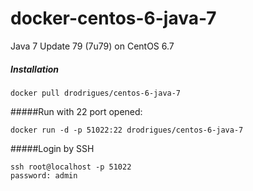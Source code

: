 docker-centos-6-java-7
============================
Java 7 Update 79 (7u79) on CentOS 6.7

##### Installation
```
docker pull drodrigues/centos-6-java-7
```

#####Run with 22 port opened:
```
docker run -d -p 51022:22 drodrigues/centos-6-java-7
```

#####Login by SSH
```
ssh root@localhost -p 51022
password: admin
```
